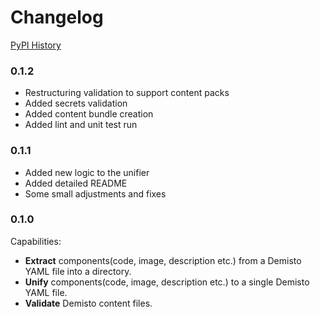 # Changelog

[PyPI History][1]

[1]: https://pypi.org/project/demisto-sdk/#history

### 0.1.2
* Restructuring validation to support content packs
* Added secrets validation
* Added content bundle creation
* Added lint and unit test run

### 0.1.1

* Added new logic to the unifier
* Added detailed README
* Some small adjustments and fixes

### 0.1.0

Capabilities:
* **Extract** components(code, image, description etc.) from a Demisto YAML file into a directory.
* **Unify** components(code, image, description etc.) to a single Demisto YAML file.
* **Validate** Demisto content files.

